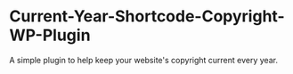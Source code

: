 # Current-Year-Shortcode-Copyright-WP-Plugin
A simple plugin to help keep your website's copyright current every year. 
